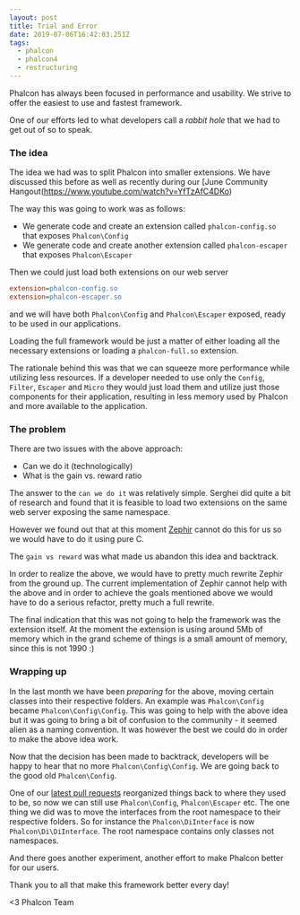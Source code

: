 ```yaml
---
layout: post
title: Trial and Error
date: 2019-07-06T16:42:03.251Z
tags:
  - phalcon
  - phalcon4
  - restructuring
---
```

Phalcon has always been focused in performance and usability. We strive to offer the easiest to use and fastest framework.

One of our efforts led to what developers call a _rabbit hole_ that we had to get out of so to speak.

### The idea
The idea we had was to split Phalcon into smaller extensions. We have discussed this before as well as recently during our [June Community Hangout(https://www.youtube.com/watch?v=YfTzAfC4DKo)

The way this was going to work was as follows:
- We generate code and create an extension called `phalcon-config.so` that exposes `Phalcon\Config`
- We generate code and create another extension called `phalcon-escaper` that exposes `Phalcon\Escaper`

Then we could just load both extensions on our web server

```ini
extension=phalcon-config.so
extension=phalcon-escaper.so
```
and we will have both `Phalcon\Config` and `Phalcon\Escaper` exposed, ready to be used in our applications.

Loading the full framework would be just a matter of either loading all the necessary extensions or loading a `phalcon-full.so` extension.

The rationale behind this was that we can squeeze more performance while utilizing less resources. If a developer needed to use only the `Config`, `Filter`, `Escaper` and `Micro` they would just load them and utilize just those components for their application, resulting in less memory used by Phalcon and more available to the application.

### The problem
There are two issues with the above approach:
- Can we do it (technologically)
- What is the gain vs. reward ratio

The answer to the `can we do it` was relatively simple. Serghei did quite a bit of research and found that it is feasible to load two extensions on the same web server exposing the same namespace.

However we found out that at this moment [Zephir](https://zephir-lang.com) cannot do this for us so we would have to do it using pure C.

The `gain vs reward` was what made us abandon this idea and backtrack.

In order to realize the above, we would have to pretty much rewrite Zephir from the ground up. The current implementation of Zephir cannot help with the above and in order to achieve the goals mentioned above we would have to do a serious refactor, pretty much a full rewrite.

The final indication that this was not going to help the framework was the extension itself. At the moment the extension is using around 5Mb of memory which in the grand scheme of things is a small amount of memory, since this is not 1990 :)

### Wrapping up
In the last month we have been _preparing_ for the above, moving certain classes into their respective folders. An example was `Phalcon\Config` became `Phalcon\Config\Config`. This was going to help with the above idea but it was going to bring a bit of confusion to the community - it seemed alien as a naming convention. It was however the best we could do in order to make the above idea work. 

Now that the decision has been made to backtrack, developers will be happy to hear that no more `Phalcon\Config\Config`. We are going back to the good old `Phalcon\Config`.

One of our [latest pull requests](https://github.com/phalcon/cphalcon/pull/14234) reorganized things back to where they used to be, so now we can still use `Phalcon\Config`, `Phalcon\Escaper` etc. The one thing we did was to move the interfaces from the root namespace to their respective folders. So for instance the `Phalcon\DiInterface` is now `Phalcon\Di\DiInterface`. The root namespace contains only classes not namespaces.

And there goes another experiment, another effort to make Phalcon better for our users.

Thank you to all that make this framework better every day!

<3 Phalcon Team
